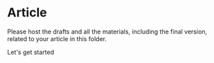# Article

Please host the drafts and all the materials, including the final version, related to your article in this folder.

Let's get started 
